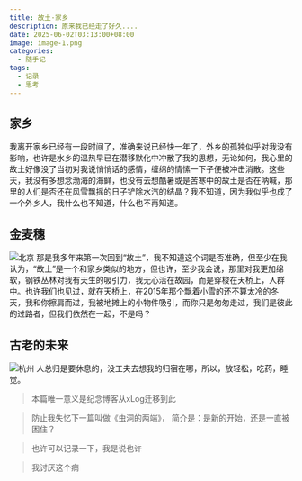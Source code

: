 ```yaml
---
title: 故土·家乡
description: 原来我已经走了好久....
date: 2025-06-02T03:13:00+08:00
image: image-1.png
categories:
  - 随手记
tags:
  - 记录
  - 思考
---
```


## 家乡

我离开家乡已经有一段时间了，准确来说已经快一年了，外乡的孤独似乎对我没有影响，也许是水乡的温热早已在潜移默化中冲散了我的思想，无论如何，我心里的故土好像没了当初对我说悄悄话的感情，缠绵的情愫一下子便被冲击消散。这些天，我没有多想念渤海的海鲜，也没有去想酷暑或是苦寒中的故土是否在呐喊，那里的人们是否还在风雪飘摇的日子铲除水汽的结晶？我不知道，因为我似乎也成了一个外乡人，我什么也不知道，什么也不再知道。

## 金麦穗

![北京](image-2.png)
那是我多年来第一次回到“故土”，我不知道这个词是否准确，但至少在我认为，“故土”是一个和家乡类似的地方，但也许，至少我会说，那里对我更加绵软，钢铁丛林对我有天生的吸引力，我无心活在故园，而是穿梭在天桥上，人群中。也许我们也见过，就在天桥上，在2015年那个飘着小雪的还不算太冷的冬天，我和你擦肩而过，我被地摊上的小物件吸引，而你只是匆匆走过，我们是彼此的过路者，但我们依然在一起，不是吗？

## 古老的未来

![杭州](image-3.png)
人总归是要休息的，没工夫去想我的归宿在哪，所以，放轻松，吃药，睡觉。

> 本篇唯一意义是纪念博客从xLog迁移到此

> 防止我失忆下一篇叫做《虫洞的两端》， 简介是：是新的开始，还是一直被困住？

> 也许可以记录一下，我是说也许

> 我讨厌这个病
